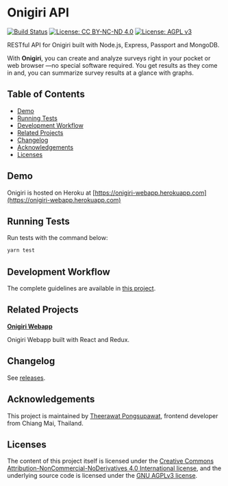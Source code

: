 # Onigiri API

[![Build Status](https://travis-ci.org/rxseven/onigiri-api.svg?branch=master)](https://travis-ci.org/rxseven/onigiri-api 'Build Status') [![License: CC BY-NC-ND 4.0](https://img.shields.io/badge/License-CC%20BY--NC--ND%204.0-lightgrey.svg)](https://creativecommons.org/licenses/by-nc-nd/4.0/ 'CC BY-NC-ND 4.0') [![License: AGPL v3](https://img.shields.io/badge/License-AGPL%20v3-blue.svg)](https://www.gnu.org/licenses/agpl-3.0 'AGPL v3')

RESTful API for Onigiri built with Node.js, Express, Passport and MongoDB.

With **Onigiri**, you can create and analyze surveys right in your pocket or web browser —no special software required. You get results as they come in and, you can summarize survey results at a glance with graphs.

## Table of Contents

- [Demo](#demo)
- [Running Tests](#running-tests)
- [Development Workflow](#development-workflow)
- [Related Projects](#related-projects)
- [Changelog](#changelog)
- [Acknowledgements](#acknowledgements)
- [Licenses](#licenses)

## Demo

Onigiri is hosted on Heroku at [https://onigiri-webapp.herokuapp.com](https://onigiri-webapp.herokuapp.com)

## Running Tests

Run tests with the command below:

```sh
yarn test
```

## Development Workflow

The complete guidelines are available in [this project](https://github.com/rxseven/setup-react-app).

## Related Projects

**[Onigiri Webapp](https://github.com/rxseven/onigiri-webapp)**

Onigiri Webapp built with React and Redux.

## Changelog

See [releases](https://github.com/rxseven/onigiri-api/releases).

## Acknowledgements

This project is maintained by [Theerawat Pongsupawat](http://www.rxseven.com), frontend developer from Chiang Mai, Thailand.

## Licenses

The content of this project itself is licensed under the [Creative Commons Attribution-NonCommercial-NoDerivatives 4.0 International license](http://creativecommons.org/licenses/by-nc-nd/4.0/), and the underlying source code is licensed under the [GNU AGPLv3 license](https://www.gnu.org/licenses/agpl-3.0).
